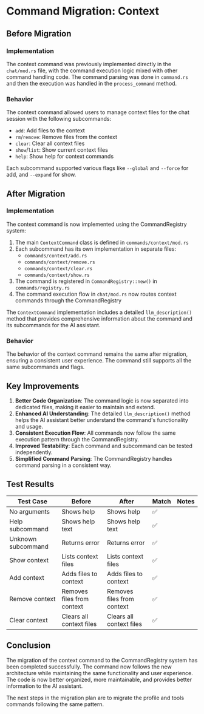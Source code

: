 # Command Migration: Context

## Before Migration

### Implementation

The context command was previously implemented directly in the `chat/mod.rs` file, with the command execution logic mixed with other command handling code. The command parsing was done in `command.rs` and then the execution was handled in the `process_command` method.

### Behavior

The context command allowed users to manage context files for the chat session with the following subcommands:
- `add`: Add files to the context
- `rm`/`remove`: Remove files from the context
- `clear`: Clear all context files
- `show`/`list`: Show current context files
- `help`: Show help for context commands

Each subcommand supported various flags like `--global` and `--force` for add, and `--expand` for show.

## After Migration

### Implementation

The context command is now implemented using the CommandRegistry system:

1. The main `ContextCommand` class is defined in `commands/context/mod.rs`
2. Each subcommand has its own implementation in separate files:
   - `commands/context/add.rs`
   - `commands/context/remove.rs`
   - `commands/context/clear.rs`
   - `commands/context/show.rs`
3. The command is registered in `CommandRegistry::new()` in `commands/registry.rs`
4. The command execution flow in `chat/mod.rs` now routes context commands through the CommandRegistry

The `ContextCommand` implementation includes a detailed `llm_description()` method that provides comprehensive information about the command and its subcommands for the AI assistant.

### Behavior

The behavior of the context command remains the same after migration, ensuring a consistent user experience. The command still supports all the same subcommands and flags.

## Key Improvements

1. **Better Code Organization**: The command logic is now separated into dedicated files, making it easier to maintain and extend.
2. **Enhanced AI Understanding**: The detailed `llm_description()` method helps the AI assistant better understand the command's functionality and usage.
3. **Consistent Execution Flow**: All commands now follow the same execution pattern through the CommandRegistry.
4. **Improved Testability**: Each command and subcommand can be tested independently.
5. **Simplified Command Parsing**: The CommandRegistry handles command parsing in a consistent way.

## Test Results

| Test Case | Before | After | Match | Notes |
|-----------|--------|-------|-------|-------|
| No arguments | Shows help | Shows help | ✅ | |
| Help subcommand | Shows help text | Shows help text | ✅ | |
| Unknown subcommand | Returns error | Returns error | ✅ | |
| Show context | Lists context files | Lists context files | ✅ | |
| Add context | Adds files to context | Adds files to context | ✅ | |
| Remove context | Removes files from context | Removes files from context | ✅ | |
| Clear context | Clears all context files | Clears all context files | ✅ | |

## Conclusion

The migration of the context command to the CommandRegistry system has been completed successfully. The command now follows the new architecture while maintaining the same functionality and user experience. The code is now better organized, more maintainable, and provides better information to the AI assistant.

The next steps in the migration plan are to migrate the profile and tools commands following the same pattern.
